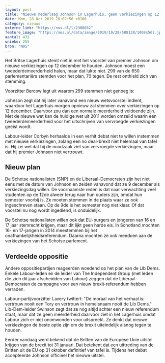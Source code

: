 ```yaml
---
layout: post
title: "Nieuwe nederlaag Johnson in Lagerhuis; geen verkiezingen op 12 december"
date: Mon, 28 Oct 2019 20:02:56 +0100
category: nieuws
externe_link: "https://nos.nl/l/2308082"
feature_image: "https://nos.nl/data/image/2019/10/28/588128/1008x567.jpg"
aantal: 433
unieke: 255
bron: "NOS"
---
```


<p>Het Britse Lagerhuis stemt niet in met het voorstel van premier Johnson om nieuwe verkiezingen op 12 december te houden. Johnson moest een tweederdemeerderheid halen, maar dat lukte niet. 299 van de 650 parlementariërs stemden voor het plan, 70 tegen. De rest onthield zich van stemming.</p>
<p>Voorzitter Bercow legt uit waarom 299 stemmen niet genoeg is:</p>
<p>Johnson zegt dat hij later vanavond een nieuw wetsvoorstel indient, waardoor het Lagerhuis morgen opnieuw zal stemmen over verkiezingen op 12 december. Daarvoor zou dan een normale meerderheid voldoende zijn. Met de nieuwe wet kan de huidige wet uit 2011 worden omzeild waarin een tweederdemeerderheid voor het uitschrijven van vervroegde verkiezingen geëist wordt.</p>
<p>Labour-leider Corbyn herhaalde in een verhit debat niet te willen instemmen met nieuwe verkiezingen, zolang een no deal-brexit niet helemaal van tafel is. Hij zei wel dat hij de noodzaak ziet van vervroegde verkiezingen, maar dat hij premier Johnson niet vertrouwt.</p>
<h2>Nieuw plan</h2>
<p>De Schotse nationalisten (SNP) en de Liberaal-Democraten zijn het niet eens met de datum van Johnson en zeiden vanavond dat ze 9 december als verkiezingsdag willen. De voornaamste reden is dat naar verwachting veel studenten op de 12de alweer terug naar hun ouders zijn, omdat hun semester voorbij is. Ze moeten stemmen in de plaats waar ze ook ingeschreven staan. Op de 9de is het semester nog niet klaar. Of dat voorstel nu nog wordt ingediend, is onduidelijk.</p>
<p>De Schotse nationalisten willen ook dat EU-burgers en jongeren van 16 en 17 jaar stemrecht krijgen, maar dit lijkt geen harde eis. In Schotland mochten 16- en 17-jarigen in 2014 meestemmen bij het onafhankelijkheidsreferendum. Daarna mochten ze ook meedoen aan de verkiezingen van het Schotse parlement.</p>
<h2>Verdeelde oppositie</h2>
<p>Andere oppositiepartijen reageerden woedend op het plan van de Lib Dems. Enkele Labour-leden en de leider van The Independent Group (met leden die zich dit jaar afscheidden van Labour) zeggen dat de Liberaal-Democraten de campagne voor een nieuw brexit-referendum hebben verraden.</p>
<p>Labour-partijvoorzitter Lavery twittert: "De moraal van het verhaal is: vertrouw nooit een Tory en vertrouw in hemelsnaam nooit de Lib Dems." Lib-Dem-leider Swinson zegt dat ze nog altijd achter een nieuw referendum staat, maar dat ze geen meerderheid daarvoor ziet in het Lagerhuis omdat Labour zich er niet onomwonden voor uitspreekt. Ze denkt dat nieuwe verkiezingen de beste optie zijn om de brexit uiteindelijk alsnog tegen te houden.</p>
<p>Eerder vandaag werd bekend dat de Britten van de Europese Unie uitstel krijgen van de brexit tot 31 januari. Dat betekent dat een uittreding van de Britten uit de EU op 31 oktober definitief van tafel is. Tijdens het debat accepteerde Johnson officieel het nieuwe uitstel.</p>
